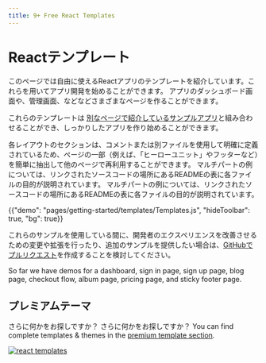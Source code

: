 ```yaml
---
title: 9+ Free React Templates
---
```


# Reactテンプレート

<p class="description">このページでは自由に使えるReactアプリのテンプレートを紹介しています。これらを用いてアプリ開発を始めることができます。 アプリのダッシュボード画面や、管理画面、などなどさまざまなページを作ることができます。</p>

これらのテンプレートは [別なページで紹介しているサンプルアプリ](https://github.com/mui-org/material-ui/tree/master/examples)と組み合わせることができ、しっかりしたアプリを作り始めることができます。

各レイアウトのセクションは、コメントまたは別ファイルを使用して明確に定義されているため、ページの一部（例えば、「ヒーローユニット」やフッターなど）を簡単に抽出して他のページで再利用することができます。 マルチパートの例については、リンクされたソースコードの場所にあるREADMEの表に各ファイルの目的が説明されています。 マルチパートの例については、リンクされたソースコードの場所にあるREADMEの表に各ファイルの目的が説明されています。

{{"demo": "pages/getting-started/templates/Templates.js", "hideToolbar": true, "bg": true}}

これらのサンプルを使用している間に、開発者のエクスペリエンスを改善させるための変更や拡張を行ったり、追加のサンプルを提供したい場合は、[GitHubでプルリクエスト](https://github.com/mui-org/material-ui/pulls)を作成することを検討してください。

So far we have demos for a dashboard, sign in page, sign up page, blog page, checkout flow, album page, pricing page, and sticky footer page.

## プレミアムテーマ

さらに何かをお探しですか？ さらに何かをお探しですか？ You can find complete templates & themes in the <a href="https://material-ui.com/store/?utm_source=docs&utm_medium=referral&utm_campaign=templates-store" data-ga-event-category="store" data-ga-event-action="click" data-ga-event-label="templates">premium template section</a>.

<a href="https://material-ui.com/store/?utm_source=docs&utm_medium=referral&utm_campaign=templates-store" data-ga-event-category="store" data-ga-event-action="click" data-ga-event-label="templates"><img src="/static/images/themes-light.jpg" alt="react templates" /></a>
